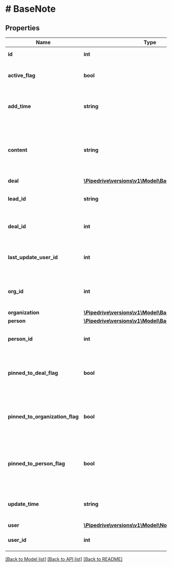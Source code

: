 # # BaseNote

## Properties

Name | Type | Description | Notes
------------ | ------------- | ------------- | -------------
**id** | **int** | The ID of the note | [optional]
**active_flag** | **bool** | Whether the note is active or deleted | [optional]
**add_time** | **string** | The creation date and time of the note | [optional]
**content** | **string** | The content of the note in HTML format. Subject to sanitization on the back-end. | [optional]
**deal** | [**\Pipedrive\versions\v1\Model\BaseNoteDealTitle**](BaseNoteDealTitle.md) |  | [optional]
**lead_id** | **string** | The ID of the lead the note is attached to | [optional]
**deal_id** | **int** | The ID of the deal the note is attached to | [optional]
**last_update_user_id** | **int** | The ID of the user who last updated the note | [optional]
**org_id** | **int** | The ID of the organization the note is attached to | [optional]
**organization** | [**\Pipedrive\versions\v1\Model\BaseNoteOrganization**](BaseNoteOrganization.md) |  | [optional]
**person** | [**\Pipedrive\versions\v1\Model\BaseNotePerson**](BaseNotePerson.md) |  | [optional]
**person_id** | **int** | The ID of the person the note is attached to | [optional]
**pinned_to_deal_flag** | **bool** | If true, the results are filtered by note to deal pinning state | [optional]
**pinned_to_organization_flag** | **bool** | If true, the results are filtered by note to organization pinning state | [optional]
**pinned_to_person_flag** | **bool** | If true, the results are filtered by note to person pinning state | [optional]
**update_time** | **string** | The last updated date and time of the note | [optional]
**user** | [**\Pipedrive\versions\v1\Model\NoteCreatorUser**](NoteCreatorUser.md) |  | [optional]
**user_id** | **int** | The ID of the note creator | [optional]

[[Back to Model list]](../../README.md#models) [[Back to API list]](../../README.md#endpoints) [[Back to README]](../../README.md)
